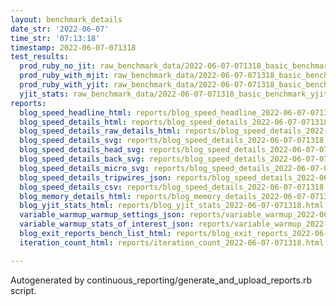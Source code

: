 ```yaml
---
layout: benchmark_details
date_str: '2022-06-07'
time_str: '07:13:18'
timestamp: 2022-06-07-071318
test_results:
  prod_ruby_no_jit: raw_benchmark_data/2022-06-07-071318_basic_benchmark_prod_ruby_no_jit.json
  prod_ruby_with_mjit: raw_benchmark_data/2022-06-07-071318_basic_benchmark_prod_ruby_with_mjit.json
  prod_ruby_with_yjit: raw_benchmark_data/2022-06-07-071318_basic_benchmark_prod_ruby_with_yjit.json
  yjit_stats: raw_benchmark_data/2022-06-07-071318_basic_benchmark_yjit_stats.json
reports:
  blog_speed_headline_html: reports/blog_speed_headline_2022-06-07-071318.html
  blog_speed_details_html: reports/blog_speed_details_2022-06-07-071318.html
  blog_speed_details_raw_details_html: reports/blog_speed_details_2022-06-07-071318.raw_details.html
  blog_speed_details_svg: reports/blog_speed_details_2022-06-07-071318.svg
  blog_speed_details_head_svg: reports/blog_speed_details_2022-06-07-071318.head.svg
  blog_speed_details_back_svg: reports/blog_speed_details_2022-06-07-071318.back.svg
  blog_speed_details_micro_svg: reports/blog_speed_details_2022-06-07-071318.micro.svg
  blog_speed_details_tripwires_json: reports/blog_speed_details_2022-06-07-071318.tripwires.json
  blog_speed_details_csv: reports/blog_speed_details_2022-06-07-071318.csv
  blog_memory_details_html: reports/blog_memory_details_2022-06-07-071318.html
  blog_yjit_stats_html: reports/blog_yjit_stats_2022-06-07-071318.html
  variable_warmup_warmup_settings_json: reports/variable_warmup_2022-06-07-071318.warmup_settings.json
  variable_warmup_stats_of_interest_json: reports/variable_warmup_2022-06-07-071318.stats_of_interest.json
  blog_exit_reports_bench_list_html: reports/blog_exit_reports_2022-06-07-071318.bench_list.html
  iteration_count_html: reports/iteration_count_2022-06-07-071318.html

---
```

Autogenerated by continuous_reporting/generate_and_upload_reports.rb script.
